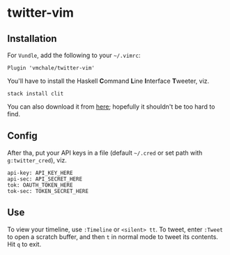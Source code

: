 # twitter-vim

## Installation

For `Vundle`, add the following to your `~/.vimrc`:

```
Plugin 'vmchale/twitter-vim'
```

You'll have to install the Haskell **C**ommand **L**ine **I**nterface
**T**weeter, viz.

```
stack install clit
```

You can also download it from [here](https://github.com/vmchale/command-line-tweeter/releases); 
hopefully it shouldn't be too hard to find. 

## Config
After tha, put your API keys in a file (default `~/.cred` or set path with 
`g:twitter_cred`), viz.

```
api-key: API_KEY_HERE
api-sec: API_SECRET_HERE
tok: OAUTH_TOKEN_HERE
tok-sec: TOKEN_SECRET_HERE
```

## Use

To view your timeline, use `:Timeline` or `<silent> tt`. To tweet, enter
`:Tweet` to open a scratch buffer, and then `t` in normal mode to tweet its
contents. Hit `q` to exit. 
